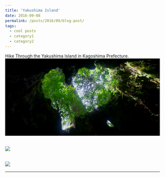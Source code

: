 ```yaml
---
title: 'Yakushima Island'
date: 2016-09-08
permalink: /posts/2016/09/blog-post/
tags:
  - cool posts
  - category1
  - category2
---
```


Hike Through the Yakushima Island in Kagoshima Prefecture.<br/><img src='/images/2016090801.JPG'>

 <br/><img src='/images/2016090802.JPG'>
 
 <br/><img src='/images/2016090803.JPG'>
 
------
